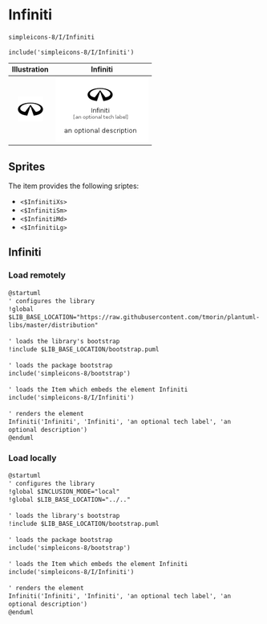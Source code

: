 # Infiniti


```text
simpleicons-8/I/Infiniti
```

```text
include('simpleicons-8/I/Infiniti')
```



| Illustration | Infiniti |
| :---: | :---: |
| ![illustration for Illustration](../../simpleicons-8/I/Infiniti.png) | ![illustration for Infiniti](../../simpleicons-8/I/Infiniti.Local.png) |



## Sprites
The item provides the following sriptes:

- `<$InfinitiXs>`
- `<$InfinitiSm>`
- `<$InfinitiMd>`
- `<$InfinitiLg>`





## Infiniti

### Load remotely
```plantuml
@startuml
' configures the library
!global $LIB_BASE_LOCATION="https://raw.githubusercontent.com/tmorin/plantuml-libs/master/distribution"

' loads the library's bootstrap
!include $LIB_BASE_LOCATION/bootstrap.puml

' loads the package bootstrap
include('simpleicons-8/bootstrap')

' loads the Item which embeds the element Infiniti
include('simpleicons-8/I/Infiniti')

' renders the element
Infiniti('Infiniti', 'Infiniti', 'an optional tech label', 'an optional description')
@enduml
```

### Load locally
```plantuml
@startuml
' configures the library
!global $INCLUSION_MODE="local"
!global $LIB_BASE_LOCATION="../.."

' loads the library's bootstrap
!include $LIB_BASE_LOCATION/bootstrap.puml

' loads the package bootstrap
include('simpleicons-8/bootstrap')

' loads the Item which embeds the element Infiniti
include('simpleicons-8/I/Infiniti')

' renders the element
Infiniti('Infiniti', 'Infiniti', 'an optional tech label', 'an optional description')
@enduml
```


